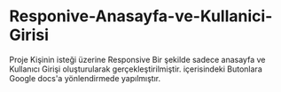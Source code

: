 # Responive-Anasayfa-ve-Kullanici-Girisi
Proje Kişinin isteği üzerine Responsive Bir şekilde sadece anasayfa ve Kullanıcı Girişi oluşturularak gerçekleştirilmiştir. içerisindeki Butonlara Google docs'a yönlendirmede yapılmıştır.
